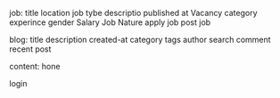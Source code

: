 job:
    title
    location
    job tybe
    descriptio
    published at 
    Vacancy
    category
    experince 
    gender
    Salary
    Job Nature
    apply job 
    post job  

blog:
    title 
    description
    created-at
    category
    tags
    author
    search
    comment
    recent post

content:
hone

login
